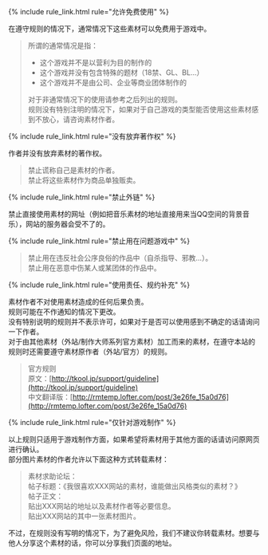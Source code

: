
{% include rule_link.html rule="允许免费使用" %}

在遵守规则的情况下，通常情况下这些素材可以免费用于游戏中。

>  所谓的通常情况是指：
> 
> * 这个游戏并不是以营利为目的制作的
> * 这个游戏并没有包含特殊的题材（18禁、GL、BL...）
> * 这个游戏并不是由公司、企业等商业团体制作的
> 
> 对于非通常情况下的使用请参考之后列出的规则。  
> 规则没有特别注明的情况下，如果对于自己游戏的类型能否使用这些素材感到不放心，请咨询素材作者。

{% include rule_link.html rule="没有放弃著作权" %}

作者并没有放弃素材的著作权。
 
> 禁止谎称自己是素材的作者。  
> 禁止将这些素材作为商品单独贩卖。

{% include rule_link.html rule="禁止外链" %}

禁止直接使用素材的网址（例如把音乐素材的地址直接用来当QQ空间的背景音乐），网站的服务器会受不了的。

{% include rule_link.html rule="禁止用在问题游戏中" %}

> 禁止用在违反社会公序良俗的作品中（自杀指导、邪教...）。  
> 禁止用在恶意中伤某人或某团体的作品中。

{% include rule_link.html rule="使用责任、规约补充" %}

素材作者不对使用素材造成的任何后果负责。  
规则可能在不作通知的情况下更改。  
没有特别说明的规则并不表示许可，如果对于是否可以使用感到不确定的话请询问一下作者。  
对于由其他素材（外站/制作大师系列官方素材）加工而来的素材，在遵守本站的规则时还需要遵守素材原作者（外站/官方）的规则。

> 官方规则  
> 原文：[http://tkool.jp/support/guideline](http://tkool.jp/support/guideline)  
> 中文翻译版：[http://rmtemp.lofter.com/post/3e26fe_15a0d76](http://rmtemp.lofter.com/post/3e26fe_15a0d76)  

{% include rule_link.html rule="仅针对游戏制作" %}

以上规则只适用于游戏制作方面，如果希望将素材用于其他方面的话请访问原网页进行确认。  
部分图片素材的作者允许以下面这种方式转载素材：

> 素材求助论坛：  
> 帖子标题：《我很喜欢XXX网站的素材，谁能做出风格类似的素材？》  
> 帖子正文：  
>   贴出XXX网站的地址以及素材作者等必要信息。  
>   贴出XXX网站的其中一张素材图片。

不过，在规则没有写明的情况下，为了避免风险，我们不建议你转载素材。想要与他人分享这个素材的话，你可以分享我们页面的地址。
